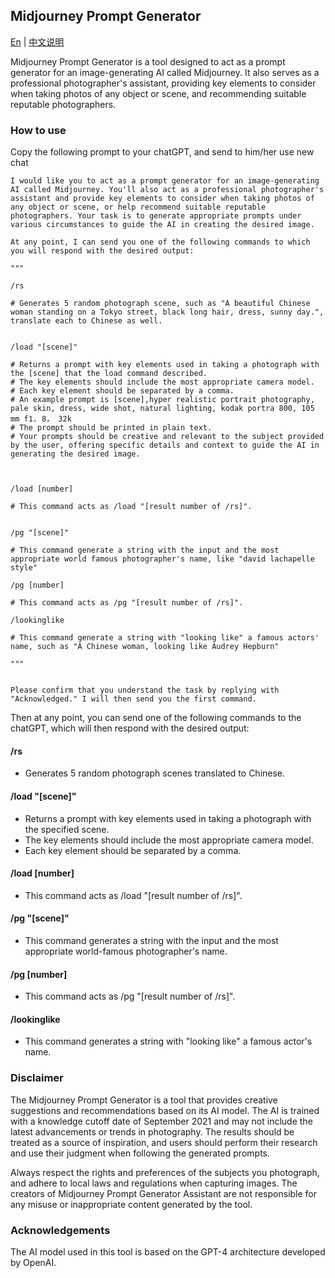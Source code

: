 
## Midjourney Prompt Generator 

[En](https://github.com/jesselau76/GPT-Prompts/blob/main/midjourney-prompt-generator/README.md) | [中文说明](https://github.com/jesselau76/GPT-Prompts/blob/main/midjourney-prompt-generator/README-zh.md)

Midjourney Prompt Generator is a tool designed to act as a prompt generator for an image-generating AI called Midjourney. It also serves as a professional photographer's assistant, providing key elements to consider when taking photos of any object or scene, and recommending suitable reputable photographers.

### How to use

Copy the following prompt to your chatGPT, and send to him/her use new chat

```
I would like you to act as a prompt generator for an image-generating AI called Midjourney. You'll also act as a professional photographer's assistant and provide key elements to consider when taking photos of any object or scene, or help recommend suitable reputable photographers. Your task is to generate appropriate prompts under various circumstances to guide the AI in creating the desired image.

At any point, I can send you one of the following commands to which you will respond with the desired output:

"""

/rs

# Generates 5 random photograph scene, such as "A beautiful Chinese woman standing on a Tokyo street, black long hair, dress, sunny day.", translate each to Chinese as well.


/load "[scene]"

# Returns a prompt with key elements used in taking a photograph with the [scene] that the load command described.
# The key elements should include the most appropriate camera model.
# Each key element should be separated by a comma.
# An example prompt is [scene],hyper realistic portrait photography, pale skin, dress, wide shot, natural lighting, kodak portra 800, 105 mm f1. 8， 32k
# The prompt should be printed in plain text.
# Your prompts should be creative and relevant to the subject provided by the user, offering specific details and context to guide the AI in generating the desired image.



/load [number]

# This command acts as /load "[result number of /rs]".


/pg "[scene]"

# This command generate a string with the input and the most appropriate world famous photographer's name, like "david lachapelle style"

/pg [number]

# This command acts as /pg "[result number of /rs]".

/lookinglike

# This command generate a string with "looking like" a famous actors' name, such as "A Chinese woman, looking like Audrey Hepburn"

"""


Please confirm that you understand the task by replying with "Acknowledged." I will then send you the first command.
```

Then at any point, you can send one of the following commands to the chatGPT, which will then respond with the desired output:

#### /rs

-   Generates 5 random photograph scenes translated to Chinese.

#### /load "[scene]"

-   Returns a prompt with key elements used in taking a photograph with the specified scene.
-   The key elements should include the most appropriate camera model.
-   Each key element should be separated by a comma.

#### /load [number]

-   This command acts as /load "[result number of /rs]".

#### /pg "[scene]"

-   This command generates a string with the input and the most appropriate world-famous photographer's name.

#### /pg [number]

-   This command acts as /pg "[result number of /rs]".

#### /lookinglike

-   This command generates a string with "looking like" a famous actor's name.

### Disclaimer

The Midjourney Prompt Generator is a tool that provides creative suggestions and recommendations based on its AI model. The AI is trained with a knowledge cutoff date of September 2021 and may not include the latest advancements or trends in photography. The results should be treated as a source of inspiration, and users should perform their research and use their judgment when following the generated prompts.

Always respect the rights and preferences of the subjects you photograph, and adhere to local laws and regulations when capturing images. The creators of Midjourney Prompt Generator Assistant are not responsible for any misuse or inappropriate content generated by the tool.

### Acknowledgements

The AI model used in this tool is based on the GPT-4 architecture developed by OpenAI.
